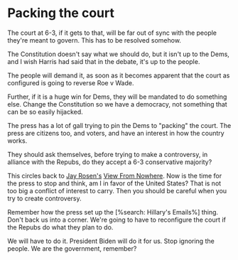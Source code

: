 # Packing the court
The court at 6-3, if it gets to that, will be far out of sync with the people they're meant to govern. This has to be resolved somehow. 

The Constitution doesn't say what we should do, but it isn't up to the Dems, and I wish Harris had said that in the debate, it's up to the people.

The people will demand it, as soon as it becomes apparent that the court as configured is going to reverse Roe v Wade.

Further, if it is a huge win for Dems, they will be mandated to do something else. Change the Constitution so we have a democracy, not something that can be so easily hijacked.

The press has a lot of gall trying to pin the Dems to "packing" the court. The press are citizens too, and voters, and have an interest in how the country works.

They should ask themselves, before trying to make a controversy, in alliance with the Repubs, do they accept a 6-3 conservative majority?

This circles back to <a href="https://en.wikipedia.org/wiki/View_from_nowhere">Jay Rosen's</a> <a href="http://scripting.com/2020/10/09/theViewFromNowhere.m4a">View From Nowhere</a>. Now is the time for the press to stop and think, am I in favor of the United States? That is not too big a conflict of interest to carry. Then you should be careful when you try to create controversy.

Remember how the press set up the [%search: Hillary's Emails%] thing. Don't back us into a corner. We're going to have to reconfigure the court if the Repubs do what they plan to do.

We will have to do it. President Biden will do it for us. Stop ignoring the people. We are the government, remember?

